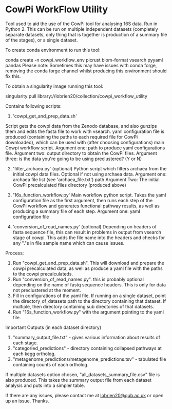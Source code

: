 # CowPi WorkFlow Utility


Tool used to aid the use of the CowPi tool for analysing 16S data. Run in Python 2.
This can be run on multiple independent datasets (completely separate datasets, only thing that is together is production of a summary file of the stages), or a single dataset.


To create conda environment to run this tool:

conda create -n cowpi_workflow_env picrust biom-format vsearch pyyaml pandas
Please note: Sometimes this may have issues with conda forge, removing the conda forge channel whilst producing this environment should fix this.


To obtain a singularity image running this tool:

singularity pull library://lobrien20/collection/cowpi_workflow_utility




Contains following scripts:

1. 'cowpi_get_and_prep_data.sh'

Script gets the cowpi data from the Zenodo database, and also gunzips them and edits the fasta file to work with vsearch.
yaml configuration file is produced (containing the paths to each required file for CowPi downloaded), which can be used with (after choosing configurations) main Cowpi workflow script.
Argument one: path to produce yaml configurations file.
Argument two: output directory to obtain the CowPi files.
Argument three: is the data you're going to be using preclustered? (Y or N)

2. 'filter_archaea.py' (optional)
Python script which filters archaea from the initial cowpi data files. Optional if not using archaea data.
Argument one: archaea file list (see 'archaea_file.txt') path
Argument Two: The initial CowPi precalculated files directory (produced above)

3. '16s_function_workflow.py'
Main workflow python script. Takes the yaml configuration file as the first argument, then runs each step
of the CowPi workflow and generates functional pathway results, as well as producing a summary file of
each step. 
Argument one: yaml configuration file


4. 'conversion_of_read_names.py' (optional)
Depending on headers of fasta sequence file, this can result in problems in output from vsearch stage of cowpi. This adds the file name into the headers and checks for any "."s in file sample name which can cause issues.


Process:

1. Run "cowpi_get_and_prep_data.sh". This will download and prepare the cowpi precalculated data, as well as produce a yaml file with the paths to the cowpi precalculateds. 
2. Run "conversion_of_read_names.py". this is probably optional depending on the name of fastq sequence headers. This is only for data not preclustered at the moment.
3. Fill in configurations of the yaml file. If running on a single dataset, point the directory_of_datasets path to the directory containing that dataset. If multiple, then directory containing sub directories of that datasets.
4. Run "16s_function_workflow.py" with the argument pointing to the yaml file.



Important Outputs (in each dataset directory)
1. "summary_output_file.txt" - gives various information about results of each stage.
2. "categoried_predictions" - directory containing collapsed pathways at each kegg ortholog.
3. "metagenome_predictions/metagenome_predictions.tsv" - tabulated file containing counts of each ortholog.


If multiple datasets option chosen, "all_datasets_summary_file.csv" file is also produced. This takes the summary output file from each dataset analysis and puts into a simpler table.





If there are any issues, please contact me at lobrien20@qub.ac.uk or open up an issue. Thanks.
